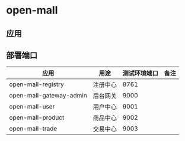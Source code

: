 # open-mall

## 应用

## 部署端口

| 应用 | 用途 | 测试环境端口 | 备注 |
| ---- | ---- | ----------- | ---- |
| open-mall-registry | 注册中心 |  8761 | |
| open-mall-gateway-admin | 后台网关 | 9000 | |
| open-mall-user | 用户中心 | 9001 | |
| open-mall-product | 商品中心 | 9002 | |
| open-mall-trade | 交易中心 | 9003 | |